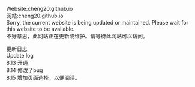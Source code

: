 Website:cheng20.github.io  
网站:cheng20.github.io  
Sorry, the current website is being updated or maintained. Please wait for this website to be available.  
不好意思，此网站正在更新或维护。请等待此网站可以访问。  
  
更新日志  
Update log  
8.13 开通  
8.14 修改了bug  
8.15 增加页面选择，以便阅读。  
